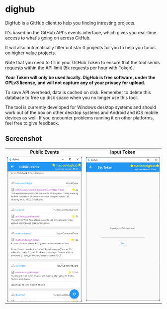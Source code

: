 # dighub

DigHub is a GitHub client to help you finding intresting projects.

It's based on the GitHub API's events interface, which gives you real-time access to what's going on across GitHub.

It will also automatically filter out star 0 projects for you to help you focus on higher value projects.

Note that you need to fill in your GitHub Token to ensure that the tool sends requests within the API limit (5k requests per hour with Token).

**Your Token will only be used locally. DigHub is free software, under the GPLv3 license, and will not capture any of your privacy for upload.**

To save API overhead, data is cached on disk. Remember to delete this database to free up disk space when you no longer use this tool.

The tool is currently developed for Windows desktop systems and should work out of the box on other desktop systems and Android and iOS mobile devices as well. If you encounter problems running it on other platforms, feel free to give feedback.

## Screenshot

|Public Events|Input Token|
|---|---|
|![](./docs/screenshots/public_event.png)|![](./docs/screenshots/set_token.png)|